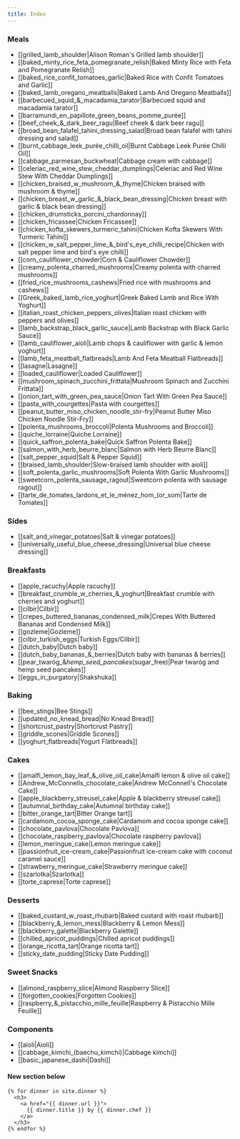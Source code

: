 ```yaml
---
title: Index
---
```


### Meals
* [[grilled_lamb_shoulder|Alison Roman's Grilled lamb shoulder]]
* [[baked_minty_rice_feta_pomegranate_relish|Baked Minty Rice with Feta and Pomegranate Relish]]
* [[baked_rice_confit_tomatoes_garlic|Baked Rice with Confit Tomatoes and Garlic]]
* [[baked_lamb_oregano_meatballs|Baked Lamb And Oregano Meatballs]]
* [[barbecued_squid_&_macadamia_tarator|Barbecued squid and macadamia tarator]]
* [[barramundi_en_papillote_green_beans_pomme_purée]]
* [[beef_cheek_&_dark_beer_ragu|Beef cheek & dark beer ragu]]
* [[broad_bean_falafel_tahini_dressing_salad|Broad bean falafel with tahini dressing and salad]]
* [[burnt_cabbage_leek_purée_chilli_oil|Burnt Cabbage Leek Purée Chilli Oil]]
* [[cabbage_parmesan_buckwheat|Cabbage cream with cabbage]]
* [[celeriac_red_wine_stew_cheddar_dumplings|Celeriac and Red Wine Stew With Cheddar Dumplings]]
* [[chicken_braised_w_mushroom_&_thyme|Chicken braised with mushroom & thyme]]
* [[chicken_breast_w_garlic_&_black_bean_dressing|Chicken breast with garlic & black bean dressing]]
* [[chicken_drumsticks_porcini_chardonnay]]
* [[chicken_fricassee|Chicken Fricassee]]
* [[chicken_kofta_skewers_turmeric_tahini|Chicken Kofta Skewers With Turmeric Tahini]]
* [[chicken_w_salt_pepper_lime_&_bird's_eye_chilli_recipe|Chicken with salt pepper lime and bird's eye chilli]]
* [[corn_cauliflower_chowder|Corn & Cauliflower Chowder]]
* [[creamy_polenta_charred_mushrooms|Creamy polenta with charred mushrooms]]
* [[fried_rice_mushrooms_cashews|Fried rice with mushrooms and cashews]]
* [[Greek_baked_lamb_rice_yoghurt|Greek Baked Lamb and Rice With Yoghurt]]
* [[italian_roast_chicken_peppers_olives|Italian roast chicken with peppers and olives]]
* [[lamb_backstrap_black_garlic_sauce|Lamb Backstrap with Black Garlic Sauce]]
* [[lamb_cauliflower_aioli|Lamb chops & cauliflower with garlic & lemon yoghurt]]
* [[lamb_feta_meatball_flatbreads|Lamb And Feta Meatball Flatbreads]]
* [[lasagne|Lasagne]]
* [[loaded_cauliflower|Loaded Cauliflower]]
* [[mushroom_spinach_zucchini_frittata|Mushroom Spinach and Zucchini Frittata]]
* [[onion_tart_with_green_pea_sauce|Onion Tart With Green Pea Sauce]]
* [[pasta_with_courgettes|Pasta with courgettes]]
* [[peanut_butter_miso_chicken_noodle_stir-fry|Peanut Butter Miso Chicken Noodle Stir-Fry]]
* [[polenta_mushrooms_broccoli|Polenta Mushrooms and Broccoli]]
* [[quiche_lorraine|Quiche Lorraine]]
* [[quick_saffron_polenta_bake|Quick Saffron Polenta Bake]]
* [[salmon_with_herb_beurre_blanc|Salmon with Herb Beurre Blanc]]
* [[salt_pepper_squid|Salt & Pepper Squid]]
* [[braised_lamb_shoulder|Slow-braised lamb shoulder with aioli]]
* [[soft_polenta_garlic_mushrooms|Soft Polenta With Garlic Mushrooms]]
* [[sweetcorn_polenta_sausage_ragout|Sweetcorn polenta with sausage ragout]]
* [[tarte_de_tomates_lardons_et_le_ménez_hom_(or_som|Tarte de Tomates]]

### Sides
* [[salt_and_vinegar_potatoes|Salt & vinegar potatoes]]
* [[universally_useful_blue_cheese_dressing|Universal blue cheese dressing]]

### Breakfasts
* [[apple_racuchy|Apple racuchy]]
* [[breakfast_crumble_w_cherries_&_yoghurt|Breakfast crumble with cherries and yoghurt]]
* [[cilbir|Cilbir]]
* [[crepes_buttered_bananas_condensed_milk|Crepes With Buttered Bananas and Condensed Milk]]
* [[gozleme|Gozleme]]
* [[cilbir_turkish_eggs|Turkish Eggs/Cilbir]]
* [[dutch_baby|Dutch baby]]
* [[dutch_baby_bananas_&_berries|Dutch baby with bananas & berries]]
* [[pear_twaróg_&_hemp_seed_pancakes_(sugar_free)|Pear twaróg and hemp seed pancakes]]
* [[eggs_in_purgatory|Shakshuka]]

### Baking
* [[bee_stings|Bee Stings]]
* [[updated_no_knead_bread|No Knead Bread]]
* [[shortcrust_pastry|Shortcrust Pastry]]
* [[griddle_scones|Griddle Scones]]
* [[yoghurt_flatbreads|Yogurt Flatbreads]]

### Cakes
* [[amalfi_lemon_bay_leaf_&_olive_oil_cake|Amalfi lemon & olive oil cake]]
* [[Andrew_McConnells_chocolate_cake|Andrew McConnell's Chocolate Cake]]
* [[apple_blackberry_streusel_cake|Apple & blackberry streusel cake]]
* [[autumnal_birthday_cake|Autumnal birthday cake]]
* [[bitter_orange_tart|Bitter Orange tart]]
* [[cardamom_cocoa_sponge_cake|Cardamom and cocoa sponge cake]]
* [[chocolate_pavlova|Chocolate Pavlova]]
* [[chocolate_raspberry_pavlova|Chocolate raspberry pavlova]]
* [[lemon_meringue_cake|Lemon meringue cake]]
* [[passionfruit_ice-cream_cake|Passionfruit ice-cream cake with coconut caramel sauce]]
* [[strawberry_meringue_cake|Strawberry meringue cake]]
* [[szarlotka|Szarlotka]]
* [[torte_caprese|Torte caprese]]

### Desserts
* [[baked_custard_w_roast_rhubarb|Baked custard with roast rhubarb]]
* [[blackberry_&_lemon_mess|Blackberry & Lemon Mess]]
* [[blackberry_galette|Blackberry Galette]]
* [[chilled_apricot_puddings|Chilled apricot puddings]]
* [[orange_ricotta_tart|Orange ricotta tart]]
* [[sticky_date_pudding|Sticky Date Pudding]]

### Sweet Snacks
* [[almond_raspberry_slice|Almond Raspberry Slice]]
* [[forgotten_cookies|Forgotten Cookies]]
* [[raspberry_&_pistacchio_mille_feuille|Raspberry & Pistacchio Mille Feuille]]

### Components
* [[aioli|Aioli]]
* [[cabbage_kimchi_(baechu_kimchi)|Cabbage kimchi]]
* [[basic_japanese_dashi|Dashi]]


#### New section below
```
{% for dinner in site.dinner %}
  <h3>
    <a href="{{ dinner.url }}">
      {{ dinner.title }} by {{ dinner.chef }}
    </a>
  </h3>
{% endfor %}
```
